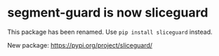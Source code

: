 # segment-guard is now sliceguard

This package has been renamed. Use `pip install sliceguard` instead.

New package: https://pypi.org/project/sliceguard/
